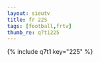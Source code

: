 ```yaml
--- 
layout: sieutv
title: fr 225
tags: [football,frtv]
thumb_re: q7t1225
---
```

{% include q7t1 key="225" %} 
